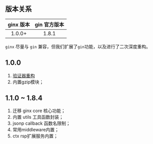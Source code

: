 ## 版本关系
| ginx 版本 | gin 官方版本 |
|:-------:|:--------:|
| 1.0.0+  |  1.8.1   |

`ginx` 尽量与 `gin` 兼容，但我们扩展了`gin`功能，以及进行了二次深度重构。

## 1.0.0

1. [验证器重构](https://github.com/ntt360/gin/blob/master/docs/validator.md)
2. 内置gzip模块；

## 1.1.0 ~ 1.8.4

1. 迁移 ginx core 核心功能；
2. 内置 utils 工具函数封装；
3. jsonp callback 函数名限制；
4. 常用middleware内置；
5. ctx rsp扩展服务内置；
